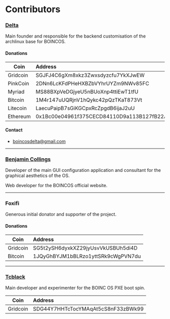 # Contributors

### [Delta](https://github.com/delta1512)

Main founder and responsible for the backend customisation of the archlinux base for BOINCOS.
#### Donations

|Coin        |Address                                   |
|------------|:-----------------------------------------|
|Gridcoin    |SGJFJ4C6gXm8xkz3Zwxsdyzcfu7YkXJwEW        |
|PinkCoin    |2DNn6LcKFdPHeHXBZbVYhrUYZm9NWv85FC        |
|Myriad      |MS88BXpVeDGjyeU5nBUoXnp4ttiEwT1tfU        |
|Bitcoin     |1M4r147uUQRjnV1hQykc42pQzTKaT873Vt        |
|Litecoin    |LaecuPaipB7sGiKGCpxRcZpgdB6ijaJ2uU        |
|Ethereum    |0x1Bc00e04961f375CECD84110D9a113B127fB22AA|

#### Contact

- boincosdelta@gmail.com

---

### [Benjamin Collings](https://github.com/Aurailus)

Developer of the main GUI configuration application and consultant for the graphical aesthetics of the OS.

Web developer for the BOINCOS official website.

---

### Foxifi

Generous initial donator and supporter of the project.
#### Donations

|Coin        |Address                                   |
|------------|:-----------------------------------------|
|Gridcoin    |SG5t2ySH6dyxkXZ29jyUsvVkUSBUh5di4D        |
|Bitcoin     |1JQyGhBYJM1bBLRzo1yttSRk9cWgPVN7du        |

---

### [Tcblack](https://github.com/tcblack)

Main developer and experimenter for the BOINC OS PXE boot spin.

|Coin        |Address                                   |
|------------|:-----------------------------------------|
|Gridcoin    |SDG44Y7HHTcTocYMAqAt5cS8nF33zBWk99        |
